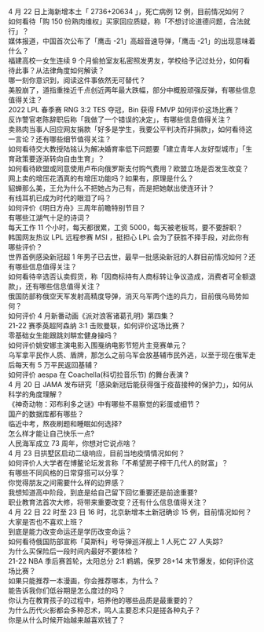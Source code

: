 4 月 22 日上海新增本土「 2736+20634 」，死亡病例 12 例，目前情况如何？  
如何看待「购 150 份熟肉维权」买家回应质疑，称「不想讨论道德问题，合法就行」？  
媒体报道，中国首次公布了「鹰击 -21」高超音速导弹，「鹰击 -21」的出现意味着什么？  
福建高校一女生连续 9 个月偷拍室友私密照发男友，学校给予记过处分，如何看待此事？从法律角度如何解读？  
哪一刻你意识到，阅读这件事依然无可替代？  
美股崩了，道指重挫近千点创近两年最大跌幅，部分中概股顽强反弹，有哪些信息值得关注？  
2022 LPL 春季赛 RNG 3:2 TES 夺冠，Bin 获得 FMVP 如何评价这场比赛？  
反诈警官老陈辞职后称「我做了一个错误的决定」，有哪些信息值得关注？  
卖熟肉当事人回应网友捐款「好多是学生，我要公平判决而非捐款」，如何看待这一言论？还有哪些细节值得关注？  
如何看待交大教授陆铭认为解决婚育率低下问题要「建立青年人友好型城市」「生育政策要逐渐转向自由生育」？  
如何看待欧盟或同意使用卢布向俄罗斯支付购气费用？欧盟立场是否发生改变？  
网上卖的增压花洒真的有增压功能吗？如果有，原理是什么？  
貂蝉那么美，王允为什么不把她占为己有，而是把她献出使连环计？  
有线耳机已成为时代的眼泪了吗？  
如何评价《明日方舟》三周年前瞻特别节目？  
有哪些江湖气十足的诗词？  
每天工作 11 个小时，每天都很累，工资 5000，每天被老板骂，要不要辞职？  
韩国网友热议 LPL 远程参赛 MSI ，挺担心 LPL 会为了获胜不择手段，对此你有哪些评价？  
世界首例感染新冠超 1 年男子已去世，最早一批感染新冠的人群目前情况如何？还有哪些信息值得关注？  
如何看待辛选否认卖假货，称「因商标持有人商标转让争议造成，消费者可全额退款」，还有哪些信息值得关注？  
俄国防部称俄空天军发射高精度导弹，消灭乌军两个连的兵力，目前俄乌局势如何？  
如何评价 4 月新番动画《派对浪客诸葛孔明》第四集？  
21-22 赛季英超阿森纳 3:1 击败曼联，如何评价这场比赛？  
零基础女生能跟跳刘畊宏健身操吗？  
如何评价姚安娜主演电影入围戛纳电影节短片主竞赛单元？  
乌军拿平民作人质、盾牌，那怎么之前乌军会放基辅市民外逃，以至于现在俄军走后每天有 5 万平民返回基辅？  
如何评价 aespa 在 Coachella(科切拉音乐节) 的舞台表演 ?  
4 月 20 日 JAMA 发布研究「感染新冠后能获得强于疫苗接种的保护力」，如何从科学的角度理解？  
《神奇动物：邓布利多之谜》中有哪些不易察觉的彩蛋或细节？  
国产的数据库都有哪些？  
临近中考，熬夜刷题和睡眠如何选择?  
怎么样才能让自己快乐一点?  
人民海军成立 73 周年，你想对它说点啥？  
4 月 23 日拱墅区启动二级响应，目前当地疫情情况如何？  
如何评价人大学者在博鳌论坛发言称「不希望房子榨干几代人的财富」？  
有哪些不同风格的日常穿搭可以分享？  
你觉得朋友之间需要什么样的边界感？  
我想知道高中阶段，到底是给自己留下回忆重要还是前途重要?  
职业教育法首次大修，将带来重要改变？还有什么信息值得关注？  
4 月 22 日 22 时至 23 日 16 时，北京新增本土新冠确诊 15 例，目前情况如何？  
大家是否也不喜欢上班？  
到底是能力改变命运还是学历改变命运？  
如何看待俄国防部宣称「莫斯科」号导弹巡洋舰上 1 人死亡 27 人失踪?  
为什么买保险后一段时间内最好不要体检？  
21-22 NBA 季后赛首轮，太阳总分 2:1 鹈鹕，保罗 28+14 末节爆发，如何评价这场比赛？  
如果只能推荐一本漫画，你会推荐哪本，为什么？  
能告诉我你们低谷期是怎么度过的吗？  
你认为在教育孩子的过程中，培养他的哪些品质是最重要的？  
为什么历代火影都会多种忍术，鸣人主要忍术只是搓各种丸子？  
你是从什么时候开始越来越喜欢钱了？  
